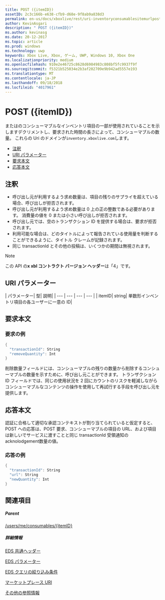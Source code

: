 ```yaml
---
title: POST ({itemID})
assetID: 2c3c166b-e638-cfb9-d68e-9f8ab9a838d3
permalink: en-us/docs/xboxlive/rest/uri-inventoryconsumablesitemurlpost.html
author: KevinAsgari
description: " POST ({itemID})"
ms.author: kevinasg
ms.date: 20-12-2017
ms.topic: article
ms.prod: windows
ms.technology: uwp
keywords: Xbox Live, Xbox, ゲーム, UWP, Windows 10, Xbox One
ms.localizationpriority: medium
ms.openlocfilehash: 910e2e46725c8628d6984983c808bf5fc9937f9f
ms.sourcegitcommit: f5321b525034e2b3af202709e9b942ad5557e193
ms.translationtype: MT
ms.contentlocale: ja-JP
ms.lasthandoff: 09/18/2018
ms.locfileid: "4017961"
---
```

# <a name="post-itemid"></a>POST ({itemID})
またはのコンシューマブルなインベントリ項目の一部が使用されていることを示しますデクリメントし、要求された時間の長さによって、コンシューマブルの数量。
これらの Uri のドメインが`inventory.xboxlive.com`します。

  * [注釈](#ID4EX)
  * [URI パラメーター](#ID4EQB)
  * [要求本文](#ID4E2B)
  * [応答本文](#ID4ENC)

<a id="ID4EX"></a>


## <a name="remarks"></a>注釈

   * 呼び出し元が利用するよう求め数量は、項目の残りのサプライを超えている場合、呼び出しが拒否されます。
   * 呼び出し元が利用するよう求め数量は 0 上の正の整数である必要があります。 消費量の値を 0 または小さい呼び出しが拒否されます。
   * 呼び出し元では、空のトランザクション ID を提供する場合は、要求が拒否されます。
   * 利用可能な場合は、どのタイトルによって報告されている使用量を判断することができるように、タイトル クレームが記録されます。
   * 同じ transactionId とその他の投稿は、いくつかの期間は無視されます。


> [!NOTE]
> この API の<b>x xbl コントラクト バージョン ヘッダー</b>は「4」です。


<a id="ID4EQB"></a>


## <a name="uri-parameters"></a>URI パラメーター

| パラメーター| 型| 説明|
| --- | --- | --- | --- |
| itemID| string| 単数形インベントリ項目の各ユーザーに一意の ID|

<a id="ID4E2B"></a>


## <a name="request-body"></a>要求本文

<a id="ID4EBC"></a>


### <a name="sample-request"></a>要求の例


```cpp
{
  "transactionId": String
  "removeQuantity": Int
}

```


削除数量フィールドには、コンシューマブルの残りの数量から削除するコンシューマブルの数量を示すために、呼び出し元ことができます。 トランザクション ID フィールドでは、同じの使用状況を 2 回にカウントのリスクを軽減しながらコンシューマブルなコンテンツの操作を使用して再試行する手段を呼び出し元を提供します。

<a id="ID4ENC"></a>


## <a name="response-body"></a>応答本文

認証に合格して適切な承認コンテキストが割り当てられていると仮定すると、POST への応答は、POST 要求、コンシューマブルの項目の URL、および項目は新しいでサービスに渡すことと同じ transactionId 受領通知の acknolodgement数量の値。

<a id="ID4EVC"></a>


### <a name="sample-response"></a>応答の例


```cpp
{
  "transactionId": String
  "url": String
  "newQuantity": Int
}

```


<a id="ID4E6C"></a>


## <a name="see-also"></a>関連項目

<a id="ID4EBD"></a>


##### <a name="parent"></a>Parent

[/users/me/consumables/{itemID}](uri-inventoryconsumablesitemurl.md)


<a id="ID4ELD"></a>


##### <a name="further-information"></a>詳細情報

[EDS 共通ヘッダー](../../additional/edscommonheaders.md)

 [EDS パラメーター](../../additional/edsparameters.md)

 [EDS クエリの絞り込み条件](../../additional/edsqueryrefiners.md)

 [マーケットプレース URI](atoc-reference-marketplace.md)

 [その他の参照情報](../../additional/atoc-xboxlivews-reference-additional.md)
